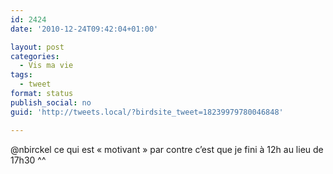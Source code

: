 ```yaml
---
id: 2424
date: '2010-12-24T09:42:04+01:00'

layout: post
categories:
  - Vis ma vie
tags:
  - tweet
format: status
publish_social: no
guid: 'http://tweets.local/?birdsite_tweet=18239979780046848'

---
```


@nbirckel ce qui est « motivant » par contre c’est que je fini à 12h au lieu de 17h30 ^^